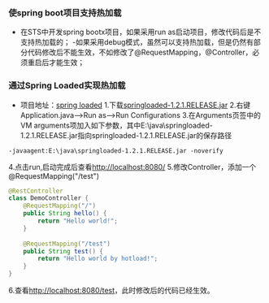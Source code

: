 ### 使spring boot项目支持热加载
- 在STS中开发spring bootx项目，如果采用run as启动项目，修改代码后是不支持热加载的；
-如果采用debug模式，虽然可以支持热加载，但是仍然有部分代码修改后不能生效，不如修改了@RequestMapping，@Controller，必须重启后才能生效；

### 通过Spring Loaded实现热加载
- 项目地址：[spring loaded](https://github.com/spring-projects/spring-loaded)
1.下载[springloaded-1.2.1.RELEASE.jar](http://search.maven.org/remotecontent?filepath=org/springframework/springloaded/1.2.1.RELEASE/springloaded-1.2.1.RELEASE.jar)
2.右键Application.java-->Run as-->Run Configurations
3.在Arguments页签中的VM arguments项加入如下参数，其中E:\java\springloaded-1.2.1.RELEASE.jar指向springloaded-1.2.1.RELEASE.jar的保存路径
```shell
-javaagent:E:\java\springloaded-1.2.1.RELEASE.jar -noverify
```
4.点击run,启动完成后查看[http://localhost:8080/](http://localhost:8080/)
5.修改Controller，添加一个@RequestMapping("/test")
```java
@RestController
class DemoController {
	@RequestMapping("/")
	public String hello() {
		return "Hello world!";
	}
	
	@RequestMapping("/test")
	public String test() {
		return "Hello world by hotload!";
	}
}
```
6.查看[http://localhost:8080/test](http://localhost:8080/test)，此时修改后的代码已经生效。
